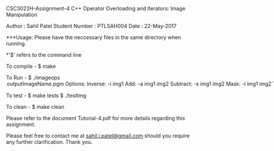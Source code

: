 CSC3022H-Assignment-4
C++ Operator Overloading and Iterators: Image Manipulation

Author : Sahil Patel
Student Number : PTLSAH004
Date : 22-May-2017

***Usage: Please have the neccessary files in the same directory when running.

*'$' refers to the command line

To compile - 
	$ make

To Run - 
	$ ./imageops <option> outputImageName.pgm
	Options:
	Inverse:        -i img1
        Add:            -a img1 img2
        Subtract:       -s img1 img2
        Mask:           -l img1 img2
        Thresehold:     -t img1 f

To test -
	$ make tests
	$ ./testImg
  
To clean - 
  $ make clean

Please refer to the document Tutorial-4.pdf for more details regarding this assignment.

Please feel free to contact me at sahil.j.patel@gmail.com should you require any further clarification. Thank you.
